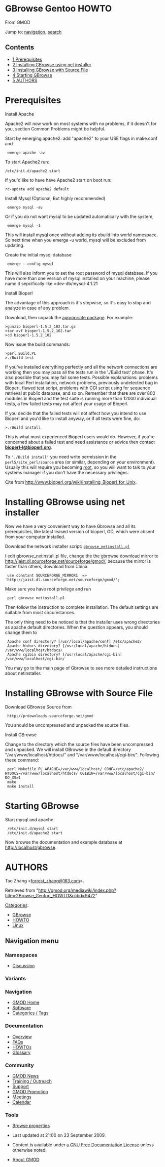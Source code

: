 









<span id="top"></span>







# <span dir="auto">GBrowse Gentoo HOWTO</span>





From GMOD









Jump to: [navigation](#mw-navigation), [search](#p-search)









## Contents



- [<span class="tocnumber">1</span>
  <span class="toctext">Prerequisites</span>](#Prerequisites)
- [<span class="tocnumber">2</span> <span class="toctext">Installing
  GBrowse using net
  installer</span>](#Installing_GBrowse_using_net_installer)
- [<span class="tocnumber">3</span> <span class="toctext">Installing
  GBrowse with Source File</span>](#Installing_GBrowse_with_Source_File)
- [<span class="tocnumber">4</span> <span class="toctext">Starting
  GBrowse</span>](#Starting_GBrowse)
- [<span class="tocnumber">5</span>
  <span class="toctext">AUTHORS</span>](#AUTHORS)



# <span id="Prerequisites" class="mw-headline">Prerequisites</span>

Install Apache

Apache2 will now work on most systems with no problems, if it doesn't
for you, section Common Problems might be helpful.

Start by emerging apache2: add "apache2" to your USE flags in make.conf
and

     emerge apache -av

To start Apache2 run:

    /etc/init.d/apache2 start

If you'd like to have have Apache2 start on boot run:

    rc-update add apache2 default

Install Mysql (Optional, But highly recommended)

     emerge mysql -av

Or if you do not want mysql to be updated automatically with the system,

     emerge mysql -1

This will install mysql once without adding its ebuild into world
namespace. So next time when you emerge -u world, mysql will be excluded
from updating.

Create the initial mysql database

     emerge --config mysql

This will also inform you to set the root password of mysql database. If
you have more than one version of mysql installed on your machine,
please name it sepcifically like =dev-db/mysql-4.1.21

Install Bioperl

The advantage of this approach is it's stepwise, so it's easy to stop
and analyze in case of any problem.

Download, then unpack the
<a href="http://bioperl.org/DIST/" class="external text"
rel="nofollow">appropriate package</a>. For example:

    >gunzip bioperl-1.5.2_102.tar.gz
    >tar xvf bioperl-1.5.2_102.tar
    >cd bioperl-1.5.2_102

Now issue the build commands:

    >perl Build.PL
    >./Build test

If you've installed everything perfectly and all the network connections
are working then you may pass all the tests run in the './Build test'
phase. It's also possible that you may fail some tests. Possible
explanations: problems with local Perl installation, network problems,
previously undetected bug in Bioperl, flawed test script, problems with
CGI script using for sequence retrieval at public database, and so on.
Remember that there are over 800 modules in Bioperl and the test suite
is running more than 12000 individual tests, a few failed tests may not
affect your usage of Bioperl.

If you decide that the failed tests will not affect how you intend to
use Bioperl and you'd like to install anyway, or if all tests were fine,
do:

    >./Build install

This is what most experienced Bioperl users would do. However, if you're
concerned about a failed test and need assistance or advice then contact
**bioperl-l@bioperl.org**.

To `'./Build install'` you need write permission in the
`perl5/site_perl/source` area (or similar, depending on your
environment). Usually this will require you becoming
<a href="http://en.wikipedia.org/wiki/Superuser" class="extiw"
title="wp:Superuser">root</a>, so you will want to talk to your systems
manager if you don't have the necessary privileges.

Cite from
<a href="http://www.bioperl.org/wiki/Installing_Bioperl_for_Unix"
class="external free"
rel="nofollow">http://www.bioperl.org/wiki/Installing_Bioperl_for_Unix</a>.

# <span id="Installing_GBrowse_using_net_installer" class="mw-headline">Installing GBrowse using net installer</span>

Now we have a very convenient way to have Gbrowse and all its
prerequisites, like latest leased version of bioperl, GD, which were
absent from your computer installed.

Download the network installer script: <a
href="http://gmod.svn.sourceforge.net/viewvc/gmod/Generic-Genome-Browser/trunk/bin/gbrowse_netinstall.pl"
class="external text"
rel="nofollow"><code>gbrowse_netinstall.pl</code></a>

I edit gbrowse_netinstall.pl file, change the the gbrowse download
mirror to <a href="http://jaist.dl.sourceforge.net/sourceforge/gmod/"
class="external free"
rel="nofollow">http://jaist.dl.sourceforge.net/sourceforge/gmod/</a>,
because the mirror is faster than others, download from China.

     use constant SOURCEFORGE_MIRROR1  => 'http://jaist.dl.sourceforge.net/sourceforge/gmod/';

Make sure you have root privilege and run

     perl gbrowse_netinstall.pl

Then follow the instruction to complete installation. The default
settings are suitable from most circumstances.

The only thing need to be noticed is that the installer uses wrong
directories as apache default directories. When the question appears,
you should change them to

     Apache conf directory? [/usr/local/apache/conf] /etc/apache2/
     Apache htdocs directory? [/usr/local/apache/htdocs] /var/www/localhost/htdocs/
     Apache cgibin directory? [/usr/local/apache/cgi-bin] /var/www/localhost/cgi-bin/

You may go to the main page of Gbrowse to see more detailed instructions
about netinstaller.

# <span id="Installing_GBrowse_with_Source_File" class="mw-headline">Installing GBrowse with Source File</span>

Download GBrowse Source from  

<!-- -->

     http://prdownloads.sourceforge.net/gmod

You should be uncompressed and unpacked the source files.

Install GBrowse

Change to the directory which the source files have been uncompressed
and unpacked. We will install GBrowse in the default directory
"/var/www/localhost/htdocs/" and "/var/www/localhost/cgi-bin/".
Following these command:

     perl Makefile.PL APACHE=/var/www/localhost/ CONF=/etc/apache2/ HTDOCS=/var/www/localhost/htdocs/ CGIBIN=/var/www/localhost/cgi-bin/ DO_XS=1
     make
     make install

# <span id="Starting_GBrowse" class="mw-headline">Starting GBrowse</span>

Start mysql and apache

     /etc/init.d/mysql start
     /etc/init.d/apache2 start

Now browse the documentation and example database at
<a href="http://localhost/gbrowse" class="external free"
rel="nofollow">http://localhost/gbrowse</a>.

# <span id="AUTHORS" class="mw-headline">AUTHORS</span>

Tao Zhang \<forrest_zhang@163.com\>.





Retrieved from
"<http://gmod.org/mediawiki/index.php?title=GBrowse_Gentoo_HOWTO&oldid=9472>"







[Categories](Special%3ACategories "Special%3ACategories"):

- [GBrowse](Category%3AGBrowse "Category%3AGBrowse")
- [HOWTO](Category%3AHOWTO "Category%3AHOWTO")
- [Linux](Category%3ALinux "Category%3ALinux")















## Navigation menu









### Namespaces


- <span id="ca-talk"><a
  href="http://gmod.org/mediawiki/index.php?title=Talk%3AGBrowse_Gentoo_HOWTO&amp;action=edit&amp;redlink=1"
  accesskey="t"
  title="Discussion about the content page [t]">Discussion</a></span>





### 

### Variants[](#)























<a href="Main_Page"
style="background-image: url(../images/GMOD-cogs.png);"
title="Visit the main page"></a>





### Navigation



- <span id="n-GMOD-Home">[GMOD Home](Main_Page)</span>
- <span id="n-Software">[Software](GMOD_Components)</span>
- <span id="n-Categories-.2F-Tags">[Categories /
  Tags](Categories)</span>







### Documentation



- <span id="n-Overview">[Overview](Overview)</span>
- <span id="n-FAQs">[FAQs](Category%3AFAQ)</span>
- <span id="n-HOWTOs">[HOWTOs](Category%3AHOWTO)</span>
- <span id="n-Glossary">[Glossary](Glossary)</span>







### Community



- <span id="n-GMOD-News">[GMOD News](GMOD_News)</span>
- <span id="n-Training-.2F-Outreach">[Training /
  Outreach](Training_and_Outreach)</span>
- <span id="n-Support">[Support](Support)</span>
- <span id="n-GMOD-Promotion">[GMOD Promotion](GMOD_Promotion)</span>
- <span id="n-Meetings">[Meetings](Meetings)</span>
- <span id="n-Calendar">[Calendar](Calendar)</span>







### Tools




- <span id="t-smwbrowselink"><a href="Special%3ABrowse/GBrowse_Gentoo_HOWTO" rel="smw-browse">Browse
  properties</a></span>












- <span id="footer-info-lastmod">Last updated at 21:00 on 23 September
  2009.</span>
<!-- - <span id="footer-info-viewcount">62,187 page views.</span> -->
- <span id="footer-info-copyright">Content is available under
  <a href="http://www.gnu.org/licenses/fdl-1.3.html" class="external"
  rel="nofollow">a GNU Free Documentation License</a> unless otherwise
  noted.</span>

<!-- -->

- <span id="footer-places-about">[About
  GMOD](GMOD%3AAbout "GMOD%3AAbout")</span>

<!-- -->







